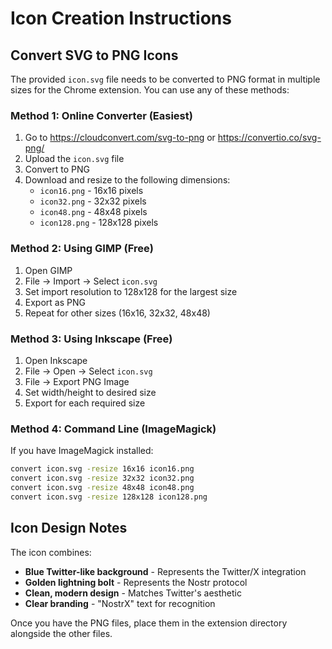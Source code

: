 # Icon Creation Instructions

## Convert SVG to PNG Icons

The provided `icon.svg` file needs to be converted to PNG format in multiple sizes for the Chrome extension. You can use any of these methods:

### Method 1: Online Converter (Easiest)
1. Go to https://cloudconvert.com/svg-to-png or https://convertio.co/svg-png/
2. Upload the `icon.svg` file
3. Convert to PNG
4. Download and resize to the following dimensions:
   - `icon16.png` - 16x16 pixels
   - `icon32.png` - 32x32 pixels  
   - `icon48.png` - 48x48 pixels
   - `icon128.png` - 128x128 pixels

### Method 2: Using GIMP (Free)
1. Open GIMP
2. File → Import → Select `icon.svg`
3. Set import resolution to 128x128 for the largest size
4. Export as PNG
5. Repeat for other sizes (16x16, 32x32, 48x48)

### Method 3: Using Inkscape (Free)
1. Open Inkscape
2. File → Open → Select `icon.svg`
3. File → Export PNG Image
4. Set width/height to desired size
5. Export for each required size

### Method 4: Command Line (ImageMagick)
If you have ImageMagick installed:
```bash
convert icon.svg -resize 16x16 icon16.png
convert icon.svg -resize 32x32 icon32.png
convert icon.svg -resize 48x48 icon48.png
convert icon.svg -resize 128x128 icon128.png
```

## Icon Design Notes

The icon combines:
- **Blue Twitter-like background** - Represents the Twitter/X integration
- **Golden lightning bolt** - Represents the Nostr protocol
- **Clean, modern design** - Matches Twitter's aesthetic
- **Clear branding** - "NostrX" text for recognition

Once you have the PNG files, place them in the extension directory alongside the other files.